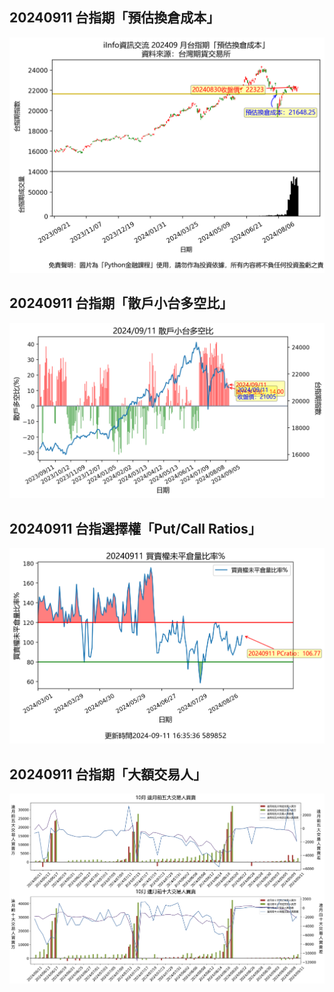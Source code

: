 ## 20240911 台指期「預估換倉成本」
![](images/txfcost.png)

## 20240911 台指期「散戶小台多空比」
![](images/bbiri.png)

## 20240911 台指選擇權「Put/Call Ratios」
![](images/pcratio.png)

## 20240911 台指期「大額交易人」
![](images/blocktrade.png)

